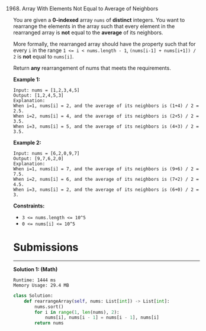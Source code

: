 1968. Array With Elements Not Equal to Average of Neighbors

You are given a **0-indexed** array `nums` of **distinct** integers. You want to rearrange the elements in the array such that every element in the rearranged array is **not** equal to the **average** of its neighbors.

More formally, the rearranged array should have the property such that for every `i` in the range `1 <= i < nums.length - 1`, `(nums[i-1] + nums[i+1]) / 2` is **not** equal to `nums[i]`.

Return **any** rearrangement of nums that meets the requirements.

 

**Example 1:**
```
Input: nums = [1,2,3,4,5]
Output: [1,2,4,5,3]
Explanation:
When i=1, nums[i] = 2, and the average of its neighbors is (1+4) / 2 = 2.5.
When i=2, nums[i] = 4, and the average of its neighbors is (2+5) / 2 = 3.5.
When i=3, nums[i] = 5, and the average of its neighbors is (4+3) / 2 = 3.5.
```

**Example 2:**
```
Input: nums = [6,2,0,9,7]
Output: [9,7,6,2,0]
Explanation:
When i=1, nums[i] = 7, and the average of its neighbors is (9+6) / 2 = 7.5.
When i=2, nums[i] = 6, and the average of its neighbors is (7+2) / 2 = 4.5.
When i=3, nums[i] = 2, and the average of its neighbors is (6+0) / 2 = 3.
```

**Constraints:**

* `3 <= nums.length <= 10^5`
* `0 <= nums[i] <= 10^5`

# Submissions
---
**Solution 1: (Math)**
```
Runtime: 1444 ms
Memory Usage: 29.4 MB
```
```python
class Solution:
    def rearrangeArray(self, nums: List[int]) -> List[int]:
        nums.sort()
        for i in range(1, len(nums), 2):
            nums[i], nums[i - 1] = nums[i - 1], nums[i]
        return nums
```
